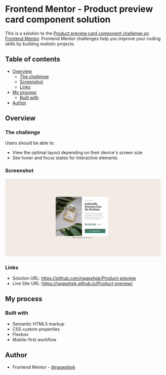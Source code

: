 # Frontend Mentor - Product preview card component solution

This is a solution to the [Product preview card component challenge on Frontend Mentor](https://www.frontendmentor.io/challenges/product-preview-card-component-GO7UmttRfa). Frontend Mentor challenges help you improve your coding skills by building realistic projects. 

## Table of contents

- [Overview](#overview)
  - [The challenge](#the-challenge)
  - [Screenshot](#screenshot)
  - [Links](#links)
- [My process](#my-process)
  - [Built with](#built-with)
- [Author](#author)


## Overview

### The challenge

Users should be able to:

- View the optimal layout depending on their device's screen size
- See hover and focus states for interactive elements

### Screenshot

![](./screenshot.jpg)

### Links

- Solution URL: https://github.com/nageshpk/Product-preview
- Live Site URL: https://nageshpk.github.io/Product-preview/

## My process

### Built with

- Semantic HTML5 markup
- CSS custom properties
- Flexbox
- Mobile-first workflow

## Author

- Frontend Mentor - [@nageshpk](https://www.frontendmentor.io/profile/nageshpk)
